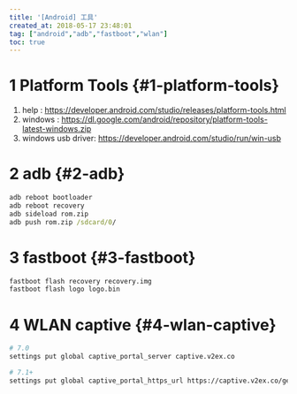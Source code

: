```yaml
---
title: '[Android] 工具'
created_at: 2018-05-17 23:48:01
tag: ["android","adb","fastboot","wlan"]
toc: true
---
```


# 1 Platform Tools {#1-platform-tools}

1. help : <https://developer.android.com/studio/releases/platform-tools.html>
2. windows : <https://dl.google.com/android/repository/platform-tools-latest-windows.zip>
3. windows usb driver: <https://developer.android.com/studio/run/win-usb>

# 2 adb {#2-adb}

```cmd
adb reboot bootloader
adb reboot recovery
adb sideload rom.zip
adb push rom.zip /sdcard/0/
```

# 3 fastboot {#3-fastboot}

```cmd
fastboot flash recovery recovery.img
fastboot flash logo logo.bin
```

# 4 WLAN captive {#4-wlan-captive}

```sh
# 7.0
settings put global captive_portal_server captive.v2ex.co

# 7.1+
settings put global captive_portal_https_url https://captive.v2ex.co/generate_204
```
